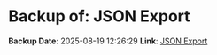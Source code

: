 # Backup of: JSON Export

**Backup Date**: 2025-08-19 12:26:29
**Link**: [JSON Export](https://przemienniki.eu/eksport-danych/json/)
